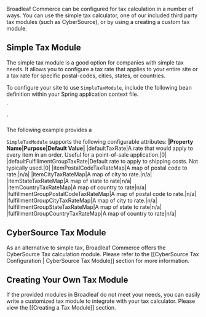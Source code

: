 Broadleaf Commerce can be configured for tax calculation in a number of ways. You can use the simple tax calculator, one of our included third party tax modules (such as CyberSource), or by using a creating a custom tax module.   

## Simple Tax Module

The simple tax module is a good option for companies with simple tax needs.   It allows you to configure a tax rate that applies to your entire site or a tax rate for specific postal-codes, cities, states, or countries.

To configure your site to use `SimpleTaxModule`, include the following bean definition within your Spring application context file.   

`<bean id="blTaxModule" class="org.broadleafcommerce.core.pricing.service.module.SimpleTaxModule">
   <!-- Set properties for your specific tax configuration.  -->
</bean>
`

The following example provides a 
  

`SimpleTaxModule` supports the following configurable attributes:
**|Property Name|Purpose|Default Value|**
|defaultTaxRate|A rate that would apply to every item in an order.  Useful for a point-of-sale application.|0|
|defaultFulfillmentGroupTaxRate|Default rate to apply to shipping costs.  Not typically used.|0|
|itemPostalCodeTaxRateMap|A map of postal code to rate.|n/a|
|itemCityTaxRateMap|A map of city to rate.|n/a|
|itemStateTaxRateMap|A map of state to rate|n/a|
|itemCountryTaxRateMap|A map of country to rate|n/a|
|fulfillmentGroupPostalCodeTaxRateMap|A map of postal code to rate.|n/a|
|fulfillmentGroupCityTaxRateMap|A map of city to rate.|n/a|
|fulfillmentGroupStateTaxRateMap|A map of state to rate|n/a|
|fulfillmentGroupCountryTaxRateMap|A map of country to rate|n/a|





## CyberSource Tax Module

As an alternative to simple tax, Broadleaf Commerce offers the CyberSource Tax calculation module. Please refer to the [[CyberSource Tax Configuration | CyberSource Tax Module]] section for more information.

## Creating Your Own Tax Module

If the provided modules in Broadleaf do not meet your needs, you can easily write a customized tax module to integrate with your tax calculator. Please view the [[Creating a Tax Module]] section.

